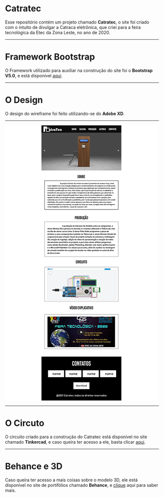 # Catratec
Esse repositório contém um projeto chamado **Catratec**, o site foi criado com o intuito de divulgar a Catraca eletrônica, que criei para a feira tecnológica da Etec da Zona Leste, no ano de 2020.
 
---

# Framework Bootstrap
O Framework utilizado para auxiliar na construção do site foi o **Bootstrap V5.0**, e está disponível [aqui](https://getbootstrap.com).

---

# O Design
O design do wireframe foi feito utilizando-se do **Adobe XD**.

---

![aqui](wireframe.png)

---

# O Circuto
O circuito criado para a construção do Catratec está disponível no site chamado **Tinkercad**, e caso queira ter acesso a ele, basta clicar [aqui](https://www.tinkercad.com/things/kRoyELoSiHs).

---
# Behance e 3D
Caso queira ter acesso a mais coisas sobre o modelo 3D, ele está disponível no site de portifólios chamado **Behance**, e [clique](https://www.behance.net/gallery/108614089/Catratec) aqui para saber mais.


